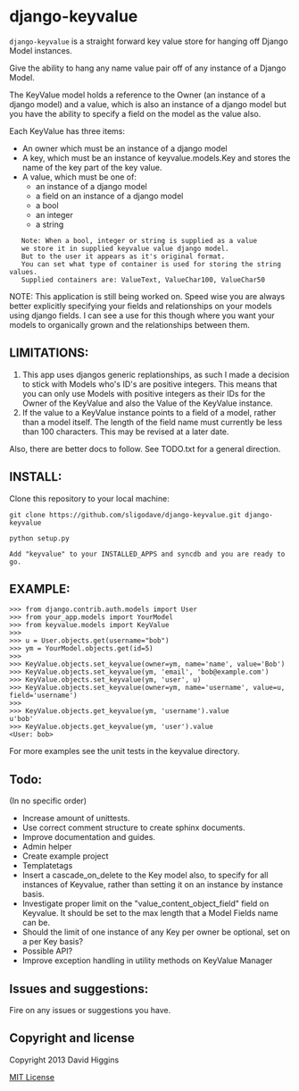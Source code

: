 django-keyvalue
===============

``django-keyvalue`` is a straight forward key value store for hanging off Django Model instances.

Give the ability to hang any name value pair off of any instance of a Django Model.

The KeyValue model holds a reference to the Owner (an instance of a django model) and a value,
which is also an instance of a django model but you have the ability to specify a field on the model as the value also.

Each KeyValue has three items:
- An owner which must be an instance of a django model
- A key, which must be an instance of keyvalue.models.Key and stores the name of the key part of the key value.
- A value, which must be one of:
  - an instance of a django model
  - a field on an instance of a django model
  - a bool
  - an integer
  - a string

```
   Note: When a bool, integer or string is supplied as a value
   we store it in supplied keyvalue value django model.
   But to the user it appears as it's original format.
   You can set what type of container is used for storing the string values.
   Supplied containers are: ValueText, ValueChar100, ValueChar50
```

NOTE: This application is still being worked on.
Speed wise you are always better explicitly specifying your fields and relationships on your models using django fields.
I can see a use for this though where you want your models to organically grown and the relationships between them.


## LIMITATIONS:

1. This app uses djangos generic replationships, as such I made a decision to stick with Models who's ID's are positive integers.
This means that you can only use Models with positive integers as their IDs for the Owner of the KeyValue and also the Value of the KeyValue instance.
2. If the value to a KeyValue instance points to a field of a model, rather than a model itself.
The length of the field name must currently be less than 100 characters. This may be revised at a later date.

Also, there are better docs to follow.
See TODO.txt for a general direction.


## INSTALL:

Clone this repository to your local machine:

    git clone https://github.com/sligodave/django-keyvalue.git django-keyvalue
    
    python setup.py
    
    Add "keyvalue" to your INSTALLED_APPS and syncdb and you are ready to go.


## EXAMPLE:

    >>> from django.contrib.auth.models import User
    >>> from your_app.models import YourModel
    >>> from keyvalue.models import KeyValue
    >>> 
    >>> u = User.objects.get(username="bob")
    >>> ym = YourModel.objects.get(id=5)
    >>> 
    >>> KeyValue.objects.set_keyvalue(owner=ym, name='name', value='Bob')
    >>> KeyValue.objects.set_keyvalue(ym, 'email', 'bob@example.com')
    >>> KeyValue.objects.set_keyvalue(ym, 'user', u)
    >>> KeyValue.objects.set_keyvalue(owner=ym, name='username', value=u, field='username')
    >>> 
    >>> KeyValue.objects.get_keyvalue(ym, 'username').value
    u'bob'
    >>> KeyValue.objects.get_keyvalue(ym, 'user').value
    <User: bob>

For more examples see the unit tests in the keyvalue directory.


## Todo:

(In no specific order)

- Increase amount of unittests.
- Use correct comment structure to create sphinx documents.
- Improve documentation and guides.
- Admin helper
- Create example project
- Templatetags
- Insert a cascade_on_delete to the Key model also, to specify for all instances of Keyvalue, rather than setting it on an instance by instance basis.
- Investigate proper limit on the "value_content_object_field" field on Keyvalue. It should be set to the max length that a Model Fields name can be.
- Should the limit of one instance of any Key per owner be optional, set on a per Key basis?
- Possible API?
- Improve exception handling in utility methods on KeyValue Manager


## Issues and suggestions:

Fire on any issues or suggestions you have.


## Copyright and license
Copyright 2013 David Higgins

[MIT License](LICENSE)
